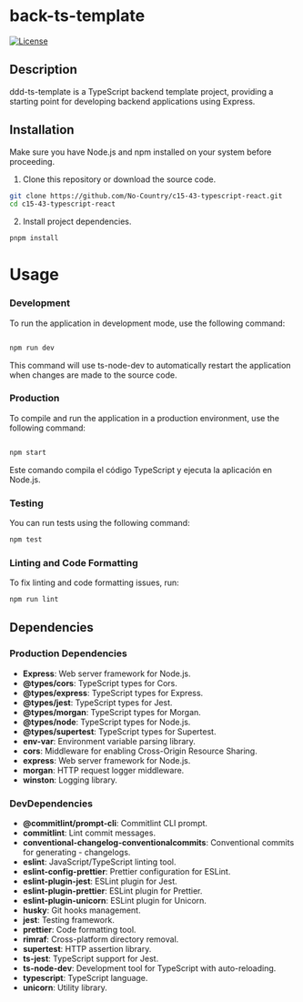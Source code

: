 # back-ts-template

[![License](https://img.shields.io/badge/License-ISC-blue.svg)](https://opensource.org/licenses/ISC)

## Description

ddd-ts-template is a TypeScript backend template project, providing a starting point for developing backend applications using Express.

## Installation

Make sure you have Node.js and npm installed on your system before proceeding.

1. Clone this repository or download the source code.

```bash
git clone https://github.com/No-Country/c15-43-typescript-react.git
cd c15-43-typescript-react
```

2. Install project dependencies.

```bash
pnpm install

```

# Usage

### Development

To run the application in development mode, use the following command:

```bash

npm run dev

```

This command will use ts-node-dev to automatically restart the application when changes are made to the source code.

### Production

To compile and run the application in a production environment, use the following command:

```bash

npm start

```

Este comando compila el código TypeScript y ejecuta la aplicación en Node.js.

### Testing

You can run tests using the following command:

```bash
npm test
```

### Linting and Code Formatting

To fix linting and code formatting issues, run:

```bash
npm run lint
```

## Dependencies

### Production Dependencies

-   **Express**: Web server framework for Node.js.
-   **@types/cors**: TypeScript types for Cors.
-   **@types/express**: TypeScript types for Express.
-   **@types/jest**: TypeScript types for Jest.
-   **@types/morgan**: TypeScript types for Morgan.
-   **@types/node**: TypeScript types for Node.js.
-   **@types/supertest**: TypeScript types for Supertest.
-   **env-var**: Environment variable parsing library.
-   **cors**: Middleware for enabling Cross-Origin Resource Sharing.
-   **express**: Web server framework for Node.js.
-   **morgan**: HTTP request logger middleware.
-   **winston**: Logging library.

### DevDependencies

-   **@commitlint/prompt-cli**: Commitlint CLI prompt.
-   **commitlint**: Lint commit messages.
-   **conventional-changelog-conventionalcommits**: Conventional commits for generating - changelogs.
-   **eslint**: JavaScript/TypeScript linting tool.
-   **eslint-config-prettier**: Prettier configuration for ESLint.
-   **eslint-plugin-jest**: ESLint plugin for Jest.
-   **eslint-plugin-prettier**: ESLint plugin for Prettier.
-   **eslint-plugin-unicorn**: ESLint plugin for Unicorn.
-   **husky**: Git hooks management.
-   **jest**: Testing framework.
-   **prettier**: Code formatting tool.
-   **rimraf**: Cross-platform directory removal.
-   **supertest**: HTTP assertion library.
-   **ts-jest**: TypeScript support for Jest.
-   **ts-node-dev**: Development tool for TypeScript with auto-reloading.
-   **typescript**: TypeScript language.
-   **unicorn**: Utility library.
